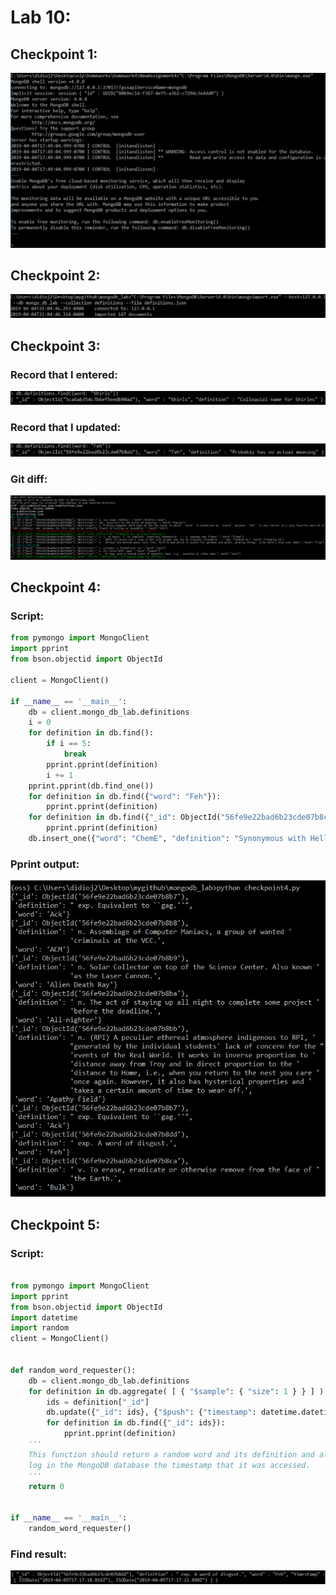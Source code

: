 # Lab 10:

## Checkpoint 1:

![connection](Images/mongoconnect.PNG)

## Checkpoint 2:

![collection](Images/createcollection.PNG)

## Checkpoint 3:

### Record that I entered:
![recordfind](Images/recordfind.PNG)

### Record that I updated:
![recordupdate](Images/recordfindupdate.PNG)

### Git diff:
![diff](Images/recorddiff.PNG)

## Checkpoint 4:

### Script:
```python
from pymongo import MongoClient
import pprint
from bson.objectid import ObjectId

client = MongoClient()

if __name__ == '__main__':
    db = client.mongo_db_lab.definitions
    i = 0
    for definition in db.find():
        if i == 5:
            break
        pprint.pprint(definition)
        i += 1
    pprint.pprint(db.find_one())
    for definition in db.find({"word": "Feh"}):
        pprint.pprint(definition)
    for definition in db.find({"_id": ObjectId("56fe9e22bad6b23cde07b8ca")}):
        pprint.pprint(definition)
    db.insert_one({"word": "ChemE", "definition": "Synonymous with Hell."})

```
### Pprint output:
![pprint](Images/pprint.PNG)


## Checkpoint 5:

### Script:
```python

from pymongo import MongoClient
import pprint
from bson.objectid import ObjectId
import datetime
import random
client = MongoClient()


def random_word_requester():
    db = client.mongo_db_lab.definitions
    for definition in db.aggregate( [ { "$sample": { "size": 1 } } ] ):
        ids = definition["_id"]
        db.update({"_id": ids}, {"$push": {"timestamp": datetime.datetime.utcnow()}})
        for definition in db.find({"_id": ids}):
            pprint.pprint(definition)
    '''
    This function should return a random word and its definition and also
    log in the MongoDB database the timestamp that it was accessed.
    '''
    return 0


if __name__ == '__main__':
    random_word_requester()

```

### Find result:
![result](Images/mongofind.PNG)